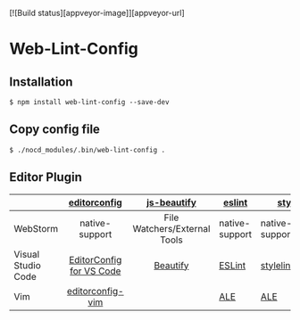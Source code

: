 [![Build status][appveyor-image]][appveyor-url]

# Web-Lint-Config

## Installation

```
$ npm install web-lint-config --save-dev
```


## Copy config file

```
$ ./nocd_modules/.bin/web-lint-config .
```


## Editor Plugin
|                    | [editorconfig](http://editorconfig.org/) | [js-beautify](https://github.com/beautify-web/js-beautify) | [eslint](https://eslint.org/)            | [stylelint](https://stylelint.io/)                                | [htmlhint](https://github.com/yaniswang/HTMLHint)                                 |
| ------------------ | :--------------------------------------: | :--------------------------------------: | ---------------------------------------- | ---------------------------------------- | ---------------------------------------- |
| WebStorm           |              native-support              |       File Watchers/External Tools       | native-support                           | native-support(2017+)                  | none                                     |
| Visual Studio Code | [EditorConfig for VS Code](https://marketplace.visualstudio.com/items?itemName=EditorConfig.EditorConfig) | [Beautify](https://marketplace.visualstudio.com/items?itemName=HookyQR.beautify) | [ESLint](https://marketplace.visualstudio.com/items?itemName=dbaeumer.vscode-eslint) | [stylelint](https://marketplace.visualstudio.com/items?itemName=shinnn.stylelint) | [HTMLHint](https://marketplace.visualstudio.com/items?itemName=mkaufman.HTMLHint) |
| Vim                | [editorconfig-vim](https://vimawesome.com/plugin/editorconfig-vim) |                                          | [ALE](https://vimawesome.com/plugin/ale) | [ALE](https://vimawesome.com/plugin/ale) | [ALE](https://vimawesome.com/plugin/ale) |
